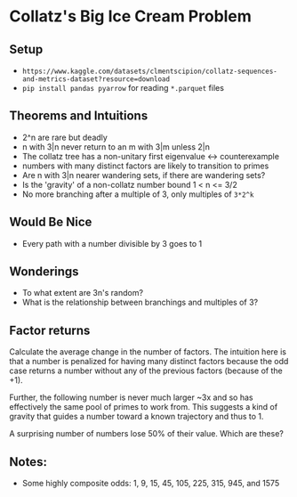 # Collatz's Big Ice Cream Problem

## Setup

- `https://www.kaggle.com/datasets/clmentscipion/collatz-sequences-and-metrics-dataset?resource=download`
- `pip install pandas pyarrow` for reading `*.parquet` files


## Theorems and Intuitions

- 2^n are rare but deadly
- n with 3|n never return to an m with 3|m unless 2|n
- The collatz tree has a non-unitary first eigenvalue <-> counterexample
- numbers with many distinct factors are likely to transition to primes
- Are n with 3|n nearer wandering sets, if there are wandering sets?
- Is the 'gravity' of a non-collatz number bound 1 < n <= 3/2
- No more branching after a multiple of 3, only multiples of `3*2^k`

## Would Be Nice

- Every path with a number divisible by 3 goes to 1

## Wonderings

- To what extent are 3n's random?
- What is the relationship between branchings and multiples of 3?


## Factor returns

Calculate the average change in the number of factors. The intuition here is
that a number is penalized for having many distinct factors because the odd
case returns a number without any of the previous factors (because of the +1).

Further, the following number is never much larger ~3x and so has effectively
the same pool of primes to work from. This suggests a kind of gravity that
guides a number toward a known trajectory and thus to 1.

A surprising number of numbers lose 50% of their value. Which are these?

## Notes:

- Some highly composite odds: 1, 9, 15, 45, 105, 225, 315, 945, and 1575